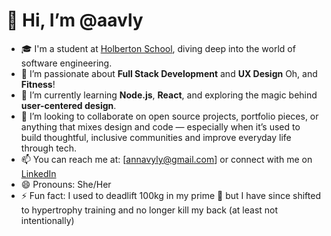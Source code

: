 # 👋 Hi, I’m @aavly  
- 🎓 I'm a student at [Holberton School](https://www.holbertonschool.com/), diving deep into the world of software engineering.  
- 👀 I’m passionate about **Full Stack Development** and **UX Design** Oh, and **Fitness**!
- 🌱 I’m currently learning **Node.js**, **React**, and exploring the magic behind **user-centered design**.  
- 💞️ I’m looking to collaborate on open source projects, portfolio pieces, or anything that mixes design and code — especially when it’s used to build thoughtful, inclusive communities and improve everyday life through tech.  
- 📫 You can reach me at: [annavyly@gmail.com] or connect with me on [LinkedIn](www.linkedin.com/in/anna-ly-410800241)  
- 😄 Pronouns: She/Her  
- ⚡ Fun fact: I used to deadlift 100kg in my prime 💪 but I have since shifted to hypertrophy training and no longer kill my back (at least not intentionally)

